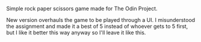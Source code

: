 Simple rock paper scissors game made for The Odin Project.

New version overhauls the game to be played through a UI. I misunderstood the assignment and made it a best of 5 instead of whoever gets to 5 first, but I like it better this way anyway so I'll leave it like this.